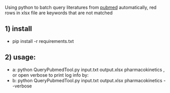 
Using python to batch query literatures from [pubmed](https://www.ncbi.nlm.nih.gov/pubmed/) automatically, red rows in xlsx file are keywords that are not matched 


## 1) install
* pip install -r requirements.txt

## 2) usage: 
* a: python QueryPubmedTool.py input.txt  output.xlsx pharmacokinetics , or open verbose to print log info by: 
* b: python QueryPubmedTool.py input.txt  output.xlsx pharmacokinetics --verbose 

